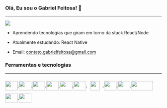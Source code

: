 <!-- <img align="right" src="https://user-images.githubusercontent.com/53658830/192117668-bdf00b10-26db-48cc-a709-9395b05dbf6e.png" width="350px"/> -->


### Olá, Eu sou o Gabriel Feitosa! 👋
<hr>
<a href="https://www.linkedin.com/in/gabriel-silva-feitosa/" target="_blank">
  <img src="https://img.shields.io/badge/-Gabriel%20Feitosa-0d39c3?style=flat-square&logo=Linkedin&logoColor=white">
</a>

* Aprendendo tecnologias que giram em torno da stack React/Node

* Atualmente estudando: React Native

* Email: contato.gabrielfeitosa@gmail.com

### Ferramentas e tecnologias
<hr>

<!---->
<a href="https://developer.mozilla.org/en-US/docs/Web/HTML" target="_blank">
  <img src="https://cdn.jsdelivr.net/gh/devicons/devicon/icons/html5/html5-original.svg" align="center" width="40" height="30"/>
</a>
<a href="https://developer.mozilla.org/en-US/docs/Web/CSS" target="_blank">
  <img src="https://cdn.jsdelivr.net/gh/devicons/devicon/icons/css3/css3-original.svg" align="center" width="40" height="30"/>
</a>
<a href="https://developer.mozilla.org/en-US/docs/Web/JavaScript" target="_blank">
  <img src="https://cdn.jsdelivr.net/gh/devicons/devicon/icons/javascript/javascript-original.svg" align="center" width="40" height="30"/>
</a>
<a href="https://www.typescriptlang.org" target="_blank">
  <img src="https://cdn.jsdelivr.net/gh/devicons/devicon/icons/typescript/typescript-original.svg" align="center" width="40" height="30"/>
</a>

<!---->
<a href="https://pt-br.reactjs.org" target="_blank">
  <img src="https://cdn.jsdelivr.net/gh/devicons/devicon/icons/react/react-original.svg" align="center" width="40" height="30"/>
</a>
<a href="https://sass-lang.com/" target="_blank">
  <img src="https://cdn.jsdelivr.net/gh/devicons/devicon/icons/sass/sass-original.svg" align="center" width="40" height="30"/>
</a>
<a href="https://styled-components.com" target="_blank">
  <img src="https://styled-components.com/logo.png" align="center" width="30" height="30" style="padding:10;">
</a>

<!---->
<a href="https://nodejs.org/en/" target="_blank">
  <img src="https://cdn.jsdelivr.net/gh/devicons/devicon/icons/nodejs/nodejs-original.svg" align="center" width="40" height="30"/>
</a>
<a href="https://www.postgresql.org/" target="_blank">
  <img src="https://cdn.jsdelivr.net/gh/devicons/devicon/icons/postgresql/postgresql-original.svg" align="center" width="40" height="30"/>  
</a>
<a href="https://www.prisma.io" target="_blank">
  <img src="https://user-images.githubusercontent.com/53658830/215918078-f77d8d2c-e1bc-48af-a503-6bbb4f2948dc.png" align="center" width="70" height="30"/>
</a>

<!---->
<a href="https://git-scm.com" target="_blank">
  <img src="https://cdn.jsdelivr.net/gh/devicons/devicon/icons/git/git-original.svg" align="center" width="40" height="30"/>
</a>
<a href="https://www.figma.com/" target="_blank">
  <img src="https://cdn.jsdelivr.net/gh/devicons/devicon/icons/figma/figma-original.svg" align="center" width="40" height="30"/>
</a>
